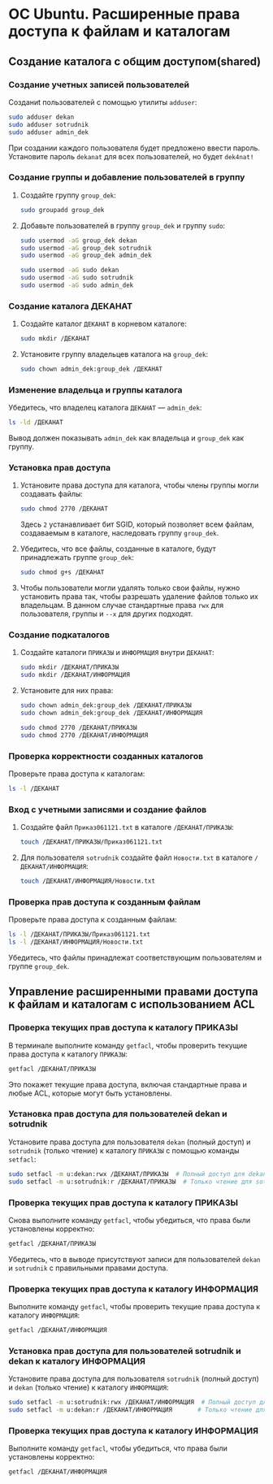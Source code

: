 # ОС Ubuntu. Расширенные права доступа  к файлам и каталогам

## Создание каталога с общим доступом(shared)

### Создание учетных записей пользователей

Cозданиt пользователей с помощью утилиты `adduser`:

```bash
sudo adduser dekan
sudo adduser sotrudnik
sudo adduser admin_dek
```

При создании каждого пользователя будет предложено ввести пароль. Установите пароль `dekanat` для всех пользователей, но будет `dek4nat!`

### Создание группы и добавление пользователей в группу

1. Создайте группу `group_dek`:

   ```bash
   sudo groupadd group_dek
   ```

2. Добавьте пользователей в группу `group_dek` и группу `sudo`:

   ```bash
   sudo usermod -aG group_dek dekan
   sudo usermod -aG group_dek sotrudnik
   sudo usermod -aG group_dek admin_dek

   sudo usermod -aG sudo dekan
   sudo usermod -aG sudo sotrudnik
   sudo usermod -aG sudo admin_dek
   ```

### Создание каталога ДЕКАНАТ

1. Создайте каталог `ДЕКАНАТ` в корневом каталоге:

   ```bash
   sudo mkdir /ДЕКАНАТ
   ```

2. Установите группу владельцев каталога на `group_dek`:

   ```bash
   sudo chown admin_dek:group_dek /ДЕКАНАТ
   ```

### Изменение владельца и группы каталога

Убедитесь, что владелец каталога `ДЕКАНАТ` — `admin_dek`:

```bash
ls -ld /ДЕКАНАТ
```

Вывод должен показывать `admin_dek` как владельца и `group_dek` как группу.

### Установка прав доступа

1. Установите права доступа для каталога, чтобы члены группы могли создавать файлы:

   ```bash
   sudo chmod 2770 /ДЕКАНАТ
   ```

   Здесь `2` устанавливает бит SGID, который позволяет всем файлам, создаваемым в каталоге, наследовать группу `group_dek`.

2. Убедитесь, что все файлы, созданные в каталоге, будут принадлежать группе `group_dek`:

   ```bash
   sudo chmod g+s /ДЕКАНАТ
   ```

3. Чтобы пользователи могли удалять только свои файлы, нужно установить права так, чтобы разрешать удаление файлов только их владельцам. В данном случае стандартные права `rwx` для пользователя, группы и `--x` для других подходят.

### Создание подкаталогов

1. Создайте каталоги `ПРИКАЗЫ` и `ИНФОРМАЦИЯ` внутри `ДЕКАНАТ`:

   ```bash
   sudo mkdir /ДЕКАНАТ/ПРИКАЗЫ
   sudo mkdir /ДЕКАНАТ/ИНФОРМАЦИЯ
   ```

2. Установите для них права:

   ```bash
   sudo chown admin_dek:group_dek /ДЕКАНАТ/ПРИКАЗЫ
   sudo chown admin_dek:group_dek /ДЕКАНАТ/ИНФОРМАЦИЯ

   sudo chmod 2770 /ДЕКАНАТ/ПРИКАЗЫ
   sudo chmod 2770 /ДЕКАНАТ/ИНФОРМАЦИЯ
   ```

### Проверка корректности созданных каталогов

Проверьте права доступа к каталогам:

```bash
ls -l /ДЕКАНАТ
```

### Вход с учетными записями и создание файлов

1. Создайте файл `Приказ061121.txt` в каталоге `/ДЕКАНАТ/ПРИКАЗЫ`:

   ```bash
   touch /ДЕКАНАТ/ПРИКАЗЫ/Приказ061121.txt
   ```

2. Для пользователя `sotrudnik` создайте файл `Новости.txt` в каталоге `/ДЕКАНАТ/ИНФОРМАЦИЯ`:

   ```bash
   touch /ДЕКАНАТ/ИНФОРМАЦИЯ/Новости.txt
   ```

### Проверка прав доступа к созданным файлам

Проверьте права доступа к созданным файлам:

```bash
ls -l /ДЕКАНАТ/ПРИКАЗЫ/Приказ061121.txt
ls -l /ДЕКАНАТ/ИНФОРМАЦИЯ/Новости.txt
```

Убедитесь, что файлы принадлежат соответствующим пользователям и группе `group_dek`. 

## Управление расширенными правами доступа к файлам и каталогам с использованием ACL

### Проверка текущих прав доступа к каталогу ПРИКАЗЫ

В терминале выполните команду `getfacl`, чтобы проверить текущие права доступа к каталогу `ПРИКАЗЫ`:

```bash
getfacl /ДЕКАНАТ/ПРИКАЗЫ
```

Это покажет текущие права доступа, включая стандартные права и любые ACL, которые могут быть установлены.

### Установка прав доступа для пользователей dekan и sotrudnik

Установите права доступа для пользователя `dekan` (полный доступ) и `sotrudnik` (только чтение) к каталогу `ПРИКАЗЫ` с помощью команды `setfacl`:

```bash
sudo setfacl -m u:dekan:rwx /ДЕКАНАТ/ПРИКАЗЫ  # Полный доступ для dekan
sudo setfacl -m u:sotrudnik:r /ДЕКАНАТ/ПРИКАЗЫ  # Только чтение для sotrudnik
```

### Проверка текущих прав доступа к каталогу ПРИКАЗЫ

Снова выполните команду `getfacl`, чтобы убедиться, что права были установлены корректно:

```bash
getfacl /ДЕКАНАТ/ПРИКАЗЫ
```

Убедитесь, что в выводе присутствуют записи для пользователей `dekan` и `sotrudnik` с правильными правами доступа.

### Проверка текущих прав доступа к каталогу ИНФОРМАЦИЯ

Выполните команду `getfacl`, чтобы проверить текущие права доступа к каталогу `ИНФОРМАЦИЯ`:

```bash
getfacl /ДЕКАНАТ/ИНФОРМАЦИЯ
```

### Установка прав доступа для пользователей sotrudnik и dekan к каталогу ИНФОРМАЦИЯ

Установите права доступа для пользователя `sotrudnik` (полный доступ) и `dekan` (только чтение) к каталогу `ИНФОРМАЦИЯ`:

```bash
sudo setfacl -m u:sotrudnik:rwx /ДЕКАНАТ/ИНФОРМАЦИЯ  # Полный доступ для sotrudnik
sudo setfacl -m u:dekan:r /ДЕКАНАТ/ИНФОРМАЦИЯ       # Только чтение для dekan
```

### Проверка текущих прав доступа к каталогу ИНФОРМАЦИЯ

Выполните команду `getfacl`, чтобы убедиться, что права были установлены корректно:

```bash
getfacl /ДЕКАНАТ/ИНФОРМАЦИЯ
```